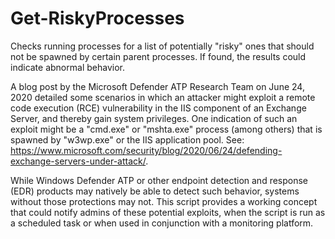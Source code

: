 # Get-RiskyProcesses

Checks running processes for a list of potentially "risky" ones that should not be spawned by certain parent processes. If found, the results could indicate abnormal behavior.

A blog post by the Microsoft Defender ATP Research Team on June 24, 2020 detailed some scenarios in which an attacker might exploit a remote code execution (RCE) vulnerability in the IIS component of an Exchange Server, and thereby gain system privileges. One indication of such an exploit might be a "cmd.exe" or "mshta.exe" process (among others) that is spawned by "w3wp.exe" or the IIS application pool. See: https://www.microsoft.com/security/blog/2020/06/24/defending-exchange-servers-under-attack/.

While Windows Defender ATP or other endpoint detection and response (EDR) products may natively be able to detect such behavior, systems without those protections may not. This script provides a working concept that could notify admins of these potential exploits, when the script is run as a scheduled task or when used in conjunction with a monitoring platform.
